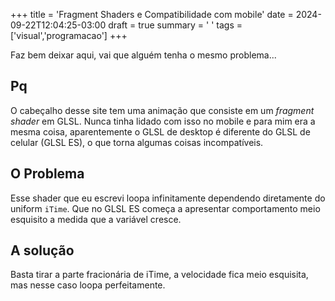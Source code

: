 +++
title = 'Fragment Shaders e Compatibilidade com mobile'
date = 2024-09-22T12:04:25-03:00
draft = true
summary = ' '
tags = ['visual','programacao']
+++

Faz bem deixar aqui, vai que alguém tenha o mesmo problema... 
## Pq

O cabeçalho desse site tem uma animação que consiste em um *fragment shader* em GLSL. Nunca tinha lidado com isso no mobile e para mim era a mesma coisa, aparentemente o GLSL de desktop é diferente do GLSL de celular (GLSL ES), o que torna algumas coisas incompatíveis.

## O Problema

Esse shader que eu escrevi loopa infinitamente dependendo diretamente do uniform `iTime`. Que no GLSL ES começa a apresentar comportamento meio esquisito a medida que a variável cresce.

## A solução

Basta tirar a parte fracionária de iTime, a velocidade fica meio esquisita, mas nesse caso loopa perfeitamente.